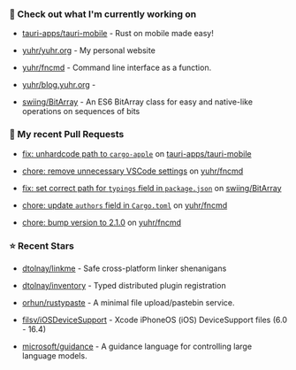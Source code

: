 ### 👷 Check out what I'm currently working on



- [tauri-apps/tauri-mobile](https://github.com/tauri-apps/tauri-mobile) - Rust on mobile made easy!

- [yuhr/yuhr.org](https://github.com/yuhr/yuhr.org) - My personal website

- [yuhr/fncmd](https://github.com/yuhr/fncmd) - Command line interface as a function.

- [yuhr/blog.yuhr.org](https://github.com/yuhr/blog.yuhr.org) - 

- [swiing/BitArray](https://github.com/swiing/BitArray) - An ES6 BitArray class for easy and native-like operations on sequences of bits 

### 🔨 My recent Pull Requests



- [fix: unhardcode path to `cargo-apple`](https://github.com/tauri-apps/tauri-mobile/pull/161) on [tauri-apps/tauri-mobile](https://github.com/tauri-apps/tauri-mobile)

- [chore: remove unnecessary VSCode settings](https://github.com/yuhr/fncmd/pull/56) on [yuhr/fncmd](https://github.com/yuhr/fncmd)

- [fix: set correct path for `typings` field in `package.json`](https://github.com/swiing/BitArray/pull/30) on [swiing/BitArray](https://github.com/swiing/BitArray)

- [chore: update `authors` field in `Cargo.toml`](https://github.com/yuhr/fncmd/pull/55) on [yuhr/fncmd](https://github.com/yuhr/fncmd)

- [chore: bump version to 2.1.0](https://github.com/yuhr/fncmd/pull/54) on [yuhr/fncmd](https://github.com/yuhr/fncmd)

### ⭐ Recent Stars



- [dtolnay/linkme](https://github.com/dtolnay/linkme) - Safe cross-platform linker shenanigans

- [dtolnay/inventory](https://github.com/dtolnay/inventory) - Typed distributed plugin registration

- [orhun/rustypaste](https://github.com/orhun/rustypaste) - A minimal file upload/pastebin service.

- [filsv/iOSDeviceSupport](https://github.com/filsv/iOSDeviceSupport) - Xcode iPhoneOS (iOS) DeviceSupport files (6.0 - 16.4)

- [microsoft/guidance](https://github.com/microsoft/guidance) - A guidance language for controlling large language models.